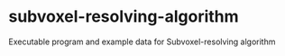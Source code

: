 # subvoxel-resolving-algorithm
 Executable program and example data for Subvoxel-resolving algorithm 
